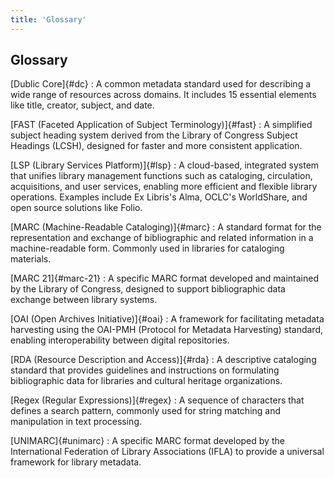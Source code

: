 ```yaml
---
title: 'Glossary'
---
```


## Glossary

[Dublic Core]{#dc}
:   A common metadata standard used for describing a wide range of resources across domains. It includes 15 essential elements like title, creator, subject, and date.

[FAST (Faceted Application of Subject Terminology)]{#fast}
:   A simplified subject heading system derived from the Library of Congress Subject Headings (LCSH), designed for faster and more consistent application.

[LSP \(Library Services Platform\)]{#lsp}
:   A cloud-based, integrated system that unifies library management functions such as cataloging, circulation, acquisitions, and user services, enabling more efficient and flexible library operations. Examples include Ex Libris's Alma, OCLC's WorldShare, and open source solutions like Folio.

[MARC \(Machine-Readable Cataloging\)]{#marc}
:   A standard format for the representation and exchange of bibliographic and related information in a machine-readable form. Commonly used in libraries for cataloging materials.

[MARC 21]{#marc-21}
:   A specific MARC format developed and maintained by the Library of Congress, designed to support bibliographic data exchange between library systems.

[OAI \(Open Archives Initiative\)]{#oai}
:   A framework for facilitating metadata harvesting using the OAI-PMH (Protocol for Metadata Harvesting) standard, enabling interoperability between digital repositories.

[RDA \(Resource Description and Access\)]{#rda}
:   A descriptive cataloging standard that provides guidelines and instructions on formulating bibliographic data for libraries and cultural heritage organizations.

[Regex \(Regular Expressions\)]{#regex}
:   A sequence of characters that defines a search pattern, commonly used for string matching and manipulation in text processing.

[UNIMARC]{#unimarc}
:   A specific MARC format developed by the International Federation of Library Associations (IFLA) to provide a universal framework for library metadata.
